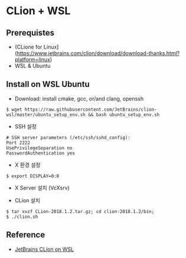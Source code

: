 # CLion + WSL

## Prerequistes
- (CLione for Linux](https://www.jetbrains.com/clion/download/download-thanks.html?platform=linux)
- WSL & Ubuntu

## Install on WSL Ubuntu
- Download: install cmake, gcc, or/and clang, openssh
```
$ wget https://raw.githubusercontent.com/JetBrains/clion-wsl/master/ubuntu_setup_env.sh && bash ubuntu_setup_env.sh
```
- SSH 설정
```
# SSH server parameters (/etc/ssh/sshd_config):
Port 2222
UsePrivilegeSeparation no
PasswordAuthentication yes
```
- X 환경 설정
```
$ export DISPLAY=0:0
```
- X Server 설치 (VcXsrv)

- CLion 설치
```
$ tar xvzf CLion-2018.1.2.tar.gz; cd clion-2018.1.2/bin; 
$ ./clion.sh
```

## Reference
- [JetBrains CLion on WSL](https://blog.jetbrains.com/clion/2018/01/clion-and-linux-toolchain-on-windows-are-now-friends/)
